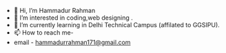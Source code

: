 - 👋 Hi, I’m Hammadur Rahman
- 👀 I’m interested in coding,web designing .
- 🌱 I’m currently learning in Delhi Technical Campus (affilated to GGSIPU).
- 📫 How to reach me- 
- email - hammadurrahman171@gmail.com

<!---
VnMxMadMax/VnMxMadMax is a ✨ special ✨ repository because its `README.md` (this file) appears on your GitHub profile.
You can click the Preview link to take a look at your changes.
--->
